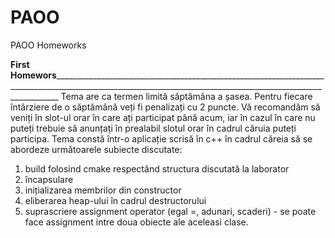 # PAOO
PAOO Homeworks

__________First Homewors_______________________________________________________________________________________________________________________________________________________________________
Tema are ca termen limită săptămâna a șasea. Pentru fiecare întârziere de o săptămână veți fi penalizați cu 2 puncte. 
Vă recomandăm să veniți în slot-ul orar în care ați participat până acum, iar în cazul în care nu puteți trebuie să anunțați în prealabil slotul orar în cadrul căruia puteți participa.
Tema constă într-o aplicație scrisă în c++ în cadrul căreia să se abordeze următoarele subiecte discutate:
1. build folosind cmake respectând structura discutată la laborator 
2. încapsulare 
3. inițializarea membrilor din constructor 
4. eliberarea heap-ului în cadrul destructorului 
5. suprascriere assignment operator (egal =, adunari, scaderi) - se poate face assignment intre doua obiecte ale aceleasi clase.

